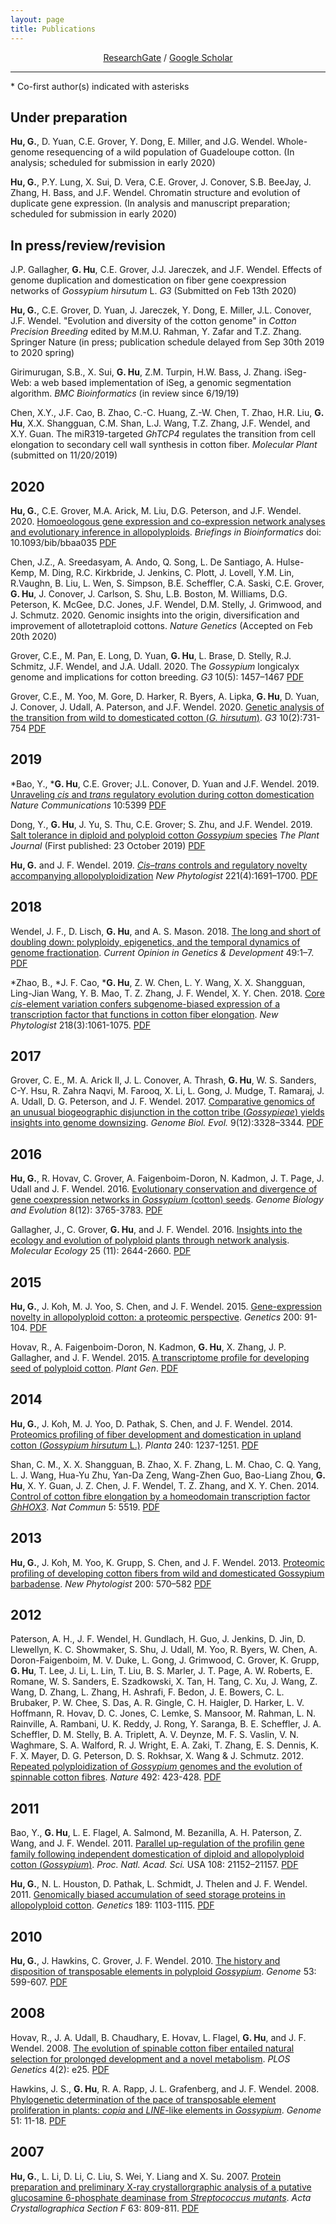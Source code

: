 ```yaml
---
layout: page
title: Publications
---
```


<div align="center">
<a href="https://www.researchgate.net/profile/guanjing_hu/" target="_blank">ResearchGate</a> / <a href="http://scholar.google.com/citations?user=6PMcbdoAAAAJ" target="_blank">Google Scholar</a>
</div>

----
\* Co-first author(s) indicated with asterisks

## Under preparation

**Hu, G.**, D. Yuan, C.E. Grover, Y. Dong, E. Miller, and J.G. Wendel. Whole-genome resequencing of a wild population of Guadeloupe cotton. (In analysis; scheduled for submission in early 2020)

**Hu, G.**, P.Y. Lung, X. Sui, D. Vera, C.E. Grover, J. Conover, S.B. BeeJay, J. Zhang, H. Bass, and J.F. Wendel. Chromatin structure and evolution of duplicate gene expression. (In analysis and manuscript preparation; scheduled for submission in early 2020) 


## In press/review/revision

J.P. Gallagher, **G. Hu**, C.E. Grover, J.J. Jareczek, and J.F. Wendel. Effects of genome duplication and domestication on fiber gene coexpression networks of *Gossypium hirsutum* L. *G3* (Submitted on Feb 13th 2020)

**Hu, G.**, C.E. Grover, D. Yuan, J. Jareczek, Y. Dong, E. Miller, J.L. Conover, J.F. Wendel. "Evolution and diversity of the cotton genome" in *Cotton Precision Breeding* edited by M.M.U. Rahman, Y. Zafar and T.Z. Zhang. Springer Nature (in press; publication schedule delayed from Sep 30th 2019 to 2020 spring)

Girimurugan, S.B., X. Sui, **G. Hu**, Z.M. Turpin, H.W. Bass, J. Zhang. iSeg-Web: a web based implementation of iSeg, a genomic segmentation algorithm. *BMC Bioinformatics* (in review since 6/19/19)

Chen, X.Y., J.F. Cao, B. Zhao, C.-C. Huang, Z.-W. Chen, T. Zhao, H.R. Liu, **G. Hu**, X.X. Shangguan, C.M. Shan, L.J. Wang, T.Z. Zhang, J.F. Wendel, and X.Y. Guan. The miR319-targeted *GhTCP4* regulates the transition from cell elongation to secondary cell wall synthesis in cotton fiber.  *Molecular Plant* (submitted on 11/20/2019)

## 2020

**Hu, G.**, C.E. Grover, M.A. Arick, M. Liu, D.G. Peterson, and J.F. Wendel. 2020. [Homoeologous gene expression and co-expression network analyses and evolutionary inference in allopolyploids](https://academic.oup.com/bib/advance-article-abstract/doi/10.1093/bib/bbaa035/5811916). *Briefings in Bioinformatics* doi: 10.1093/bib/bbaa035 [PDF](/files/BiB2020.pdf)

Chen, J.Z., A. Sreedasyam, A. Ando, Q. Song, L. De Santiago, A. Hulse-Kemp, M. Ding, R.C. Kirkbride, J. Jenkins, C. Plott, J. Lovell, Y.M. Lin, R.Vaughn, B. Liu, L. Wen, S. Simpson, B.E. Scheffler, C.A. Saski, C.E. Grover, **G. Hu**, J. Conover, J. Carlson, S. Shu, L.B. Boston, M. Williams, D.G. Peterson, K. McGee, D.C. Jones, J.F. Wendel, D.M. Stelly, J. Grimwood, and J. Schmutz. 2020. Genomic insights into the origin, diversification and improvement of allotetraploid cottons. *Nature Genetics* (Accepted on Feb 20th 2020)

Grover, C.E., M. Pan, E. Long, D. Yuan, **G. Hu**, L. Brase, D. Stelly, R.J. Schmitz, J.F. Wendel, and J.A. Udall. 2020. The *Gossypium* longicalyx genome and implications for cotton breeding. *G3* 10(5): 1457–1467 [PDF](/files/G3longicalyx2020.pdf)

Grover, C.E., M. Yoo, M. Gore, D. Harker, R. Byers, A. Lipka, **G. Hu**, D. Yuan, J. Conover, J. Udall, A. Paterson, and J.F. Wendel. 2020. [Genetic analysis of the transition from wild to domesticated cotton (*G. hirsutum*)](https://www.g3journal.org/content/10/2/731). *G3* 10(2):731-754 [PDF](/files/G3_2020.pdf)

## 2019

\*Bao, Y., \***G. Hu**, C.E. Grover; J.L. Conover, D. Yuan and J.F. Wendel. 2019. [Unraveling *cis* and *trans* regulatory evolution during cotton domestication](https://www.nature.com/articles/s41467-019-13386-w#Sec2) *Nature Communications* 10:5399 [PDF](/files/Ncomms2019.pdf)

Dong, Y., **G. Hu**, J. Yu, S. Thu, C.E. Grover; S. Zhu, and J.F. Wendel. 2019. [Salt tolerance in diploid and polyploid cotton *Gossypium* species](https://onlinelibrary.wiley.com/doi/abs/10.1111/tpj.14580) *The Plant Journal* (First published: 23 October 2019) [PDF](/files/TPL2019.pdf)

**Hu, G.** and J. F. Wendel. 2019. [*Cis*–*trans* controls and regulatory novelty accompanying allopolyploidization](https://nph.onlinelibrary.wiley.com/doi/10.1111/nph.15515) _New Phytologist_ 221(4):1691–1700. [PDF](/files/NewPhytologist2018hu.pdf)

## 2018

Wendel, J. F., D. Lisch, **G. Hu**,  and A. S. Mason. 2018. [The long and short of doubling down: polyploidy, epigenetics, and the temporal dynamics of genome fractionation](https://www.sciencedirect.com/science/article/pii/S0959437X17301557). _Current Opinion in Genetics & Development_ 49:1–7. [PDF](/files/CurrOpGenetDev2018.pdf)

\*Zhao, B., \*J. F. Cao, \***G. Hu**, Z. W. Chen, L. Y. Wang, X. X. Shangguan, Ling-Jian Wang, Y. B. Mao, T. Z. Zhang, J. F. Wendel, X. Y. Chen. 2018. [Core *cis*-element variation confers subgenome-biased expression of a transcription factor that functions in cotton fiber elongation](http://onlinelibrary.wiley.com/doi/10.1111/nph.15063/full). _New Phytologist_ 218(3):1061-1075. [PDF](/files/NewPhytologist2018.pdf)


## 2017
Grover, C. E., M. A. Arick II, J. L. Conover, A. Thrash, **G. Hu**, W. S. Sanders, C-Y. Hsu, R. Zahra Naqvi, M. Farooq, X. Li, L. Gong, J. Mudge, T. Ramaraj, J. A. Udall, D. G. Peterson, and J. F. Wendel. 2017.  [Comparative genomics of an unusual biogeographic disjunction in the cotton tribe (*Gossypieae*) yields insights into genome downsizing](https://academic.oup.com/gbe/article/9/12/3328/4669810). _Genome Biol. Evol._ 9(12):3328–3344. [PDF](/files/GBE2017kokia.pdf)

## 2016
**Hu, G.**, R. Hovav, C. Grover, A. Faigenboim-Doron, N. Kadmon, J. T. Page, J. Udall and J. F. Wendel. 2016. [Evolutionary conservation and divergence of gene coexpression networks in _Gossypium_ (cotton) seeds](https://academic.oup.com/gbe/article-lookup/doi/10.1093/gbe/evw280). _Genome Biology and Evolution_ 8(12): 3765-3783. [PDF](/files/GBE2017.pdf)

Gallagher, J., C. Grover, **G. Hu**, and J. F. Wendel. 2016. [Insights into the ecology and evolution of polyploid plants through network analysis](http://onlinelibrary.wiley.com/doi/10.1111/mec.13626/abstract). _Molecular Ecology_ 25 (11): 2644-2660. [PDF](/files/MolEcol2016.pdf)

## 2015
**Hu, G.**, J. Koh, M. J. Yoo, S. Chen, and J. F. Wendel. 2015. [Gene-expression novelty in allopolyploid cotton: a proteomic perspective](http://www.genetics.org/content/200/1/91.long). _Genetics_ 200: 91-104. [PDF](/files/Genetics2015.pdf)

Hovav, R., A. Faigenboim-Doron, N. Kadmon, **G. Hu**, X. Zhang, J. P. Gallagher, and J. F. Wendel. 2015. [A transcriptome profile for developing seed of polyploid cotton](https://dl.sciencesocieties.org/publications/tpg/abstracts/8/1/plantgenome2014.08.0041). _Plant Gen_. [PDF](/files/TPG2015.pdf)

## 2014
**Hu, G.**, J. Koh, M. J. Yoo, D. Pathak, S. Chen, and J. F. Wendel. 2014. [Proteomics profiling of fiber development and domestication in upland cotton (_Gossypium hirsutum_ L.)](https://link.springer.com/article/10.1007/s00425-014-2146-7). _Planta_ 240: 1237-1251. [PDF](/files/Planta2014.pdf)

Shan, C. M., X. X. Shangguan, B. Zhao, X. F. Zhang, L. M. Chao, C. Q. Yang, L. J. Wang, Hua-Yu Zhu, Yan-Da Zeng, Wang-Zhen Guo, Bao-Liang Zhou, **G. Hu**, X. Y. Guan, J. Z. Chen, J. F. Wendel, T. Z. Zhang, and X. Y. Chen. 2014. [Control of cotton fibre elongation by a homeodomain transcription factor _GhHOX3_](https://www.nature.com/articles/ncomms6519). _Nat Commun_ 5: 5519. [PDF](/files/Ncomms2014.pdf)

## 2013
**Hu, G.**, J. Koh, M. Yoo, K. Grupp, S. Chen, and J. F. Wendel. 2013. [Proteomic profiling of developing cotton fibers from wild and domesticated Gossypium barbadense](http://onlinelibrary.wiley.com/doi/10.1111/nph.12381/abstract). _New Phytologist_ 200: 570–582 [PDF](/files/Phytologist2013.pdf)

## 2012
Paterson, A. H., J. F. Wendel, H. Gundlach, H. Guo, J. Jenkins, D. Jin, D. Llewellyn, K. C. Showmaker, S. Shu, J. Udall, M. Yoo, R. Byers, W. Chen, A. Doron-Faigenboim, M. V. Duke, L. Gong, J. Grimwood, C. Grover, K. Grupp, **G. Hu**, T. Lee, J. Li, L. Lin, T. Liu, B. S. Marler, J. T. Page, A. W. Roberts, E. Romane, W. S. Sanders, E. Szadkowski, X. Tan, H. Tang, C. Xu, J. Wang, Z. Wang, D. Zhang, L. Zhang, H. Ashrafi, F. Bedon, J. E. Bowers, C. L. Brubaker, P. W. Chee, S. Das, A. R. Gingle, C. H. Haigler, D. Harker, L. V. Hoffmann, R. Hovav, D. C. Jones, C. Lemke, S. Mansoor, M. Rahman, L. N. Rainville, A. Rambani, U. K. Reddy, J. Rong, Y. Saranga, B. E. Scheffler, J. A. Scheffler, D. M. Stelly, B. A. Triplett, A. V. Deynze, M. F. S. Vaslin, V. N. Waghmare, S. A. Walford, R. J. Wright, E. A. Zaki, T. Zhang, E. S. Dennis, K. F. X. Mayer, D. G. Peterson, D. S. Rokhsar, X. Wang & J. Schmutz. 2012. [Repeated polyploidization of _Gossypium_ genomes and the evolution of spinnable cotton fibres](https://www.nature.com/nature/journal/v492/n7429/full/nature11798.html). _Nature_ 492: 423-428. [PDF](/files/Nature2012.pdf)

## 2011
Bao, Y., **G. Hu**, L. E. Flagel, A. Salmond, M. Bezanilla, A. H. Paterson, Z. Wang, and J. F. Wendel. 2011. [Parallel up-regulation of the profilin gene family following independent domestication of diploid and allopolyploid cotton (_Gossypium_)](http://www.pnas.org/content/108/52/21152). _Proc. Natl. Acad. Sci._ USA 108: 21152–21157. [PDF](/files/PNAS2011.pdf)

**Hu, G.**, N. L. Houston, D. Pathak, L. Schmidt, J. Thelen and J. F. Wendel. 2011. [Genomically biased accumulation of seed storage proteins in allopolyploid cotton](http://www.genetics.org/content/189/3/1103). _Genetics_ 189: 1103-1115. [PDF](/files/Genetics2011.pdf) 

## 2010
**Hu, G.**, J. Hawkins, C. Grover, J. F. Wendel. 2010. [The history and disposition of transposable elements in polyploid _Gossypium_](http://www.nrcresearchpress.com/doi/abs/10.1139/g10-038?url_ver=Z39.88-2003&rfr_id=ori:rid:crossref.org&rfr_dat=cr_pub%3dpubmed#.WZ2fRaOZOV4). _Genome_ 53: 599-607. [PDF](/files/Genome2010.pdf)

## 2008
Hovav, R., J. A. Udall, B. Chaudhary, E. Hovav, L. Flagel, **G. Hu**, and J. F. Wendel. 2008. [The evolution of spinable cotton fiber entailed natural selection for prolonged development and a novel metabolism](http://journals.plos.org/plosgenetics/article?id=10.1371/journal.pgen.0040025). _PLOS Genetics_ 4(2): e25. [PDF](/files/PlosGen2008.pdf)

Hawkins, J. S., **G. Hu**, R. A. Rapp, J. L. Grafenberg, and J. F. Wendel. 2008. [Phylogenetic determination of the pace of transposable element proliferation in plants: _copia_ and _LINE_-like elements in _Gossypium_](http://www.nrcresearchpress.com/doi/abs/10.1139/g07-099?url_ver=Z39.88-2003&rfr_id=ori%3Arid%3Acrossref.org&rfr_dat=cr_pub%3Dpubmed&#.WZ2dP6OZNTY). _Genome_ 51: 11-18. [PDF](/files/Genome2008.pdf)

## 2007
**Hu, G.**, L. Li, D. Li, C. Liu, S. Wei, Y. Liang and X. Su. 2007. [Protein preparation and preliminary X-ray crystallorgraphic analysis of a putative glucosamine 6-phosphate deaminase from _Streptococcus mutants_](http://scripts.iucr.org/cgi-bin/paper?S1744309107040304). _Acta Crystallographica Section F_ 63: 809-811. [PDF](/files/ActaCryst2007.pdf)



